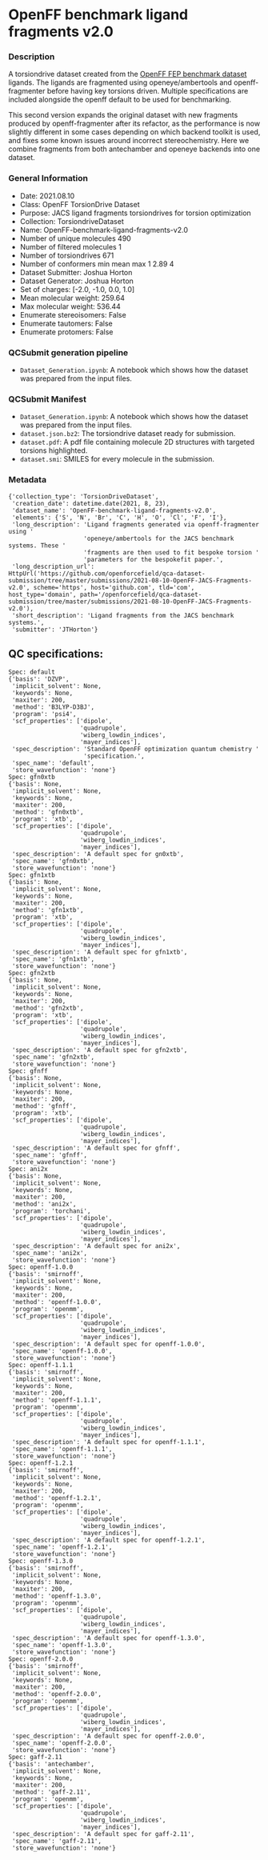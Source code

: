 # OpenFF benchmark ligand fragments v2.0

### Description

A torsiondrive dataset created from the [OpenFF FEP benchmark dataset](https://github.com/openmm/openmmforcefields/tree/master/openmmforcefields/data/perses_jacs_systems) ligands.
The ligands are fragmented using openeye/ambertools and openff-fragmenter before having key torsions driven. 
Multiple specifications are included alongside the openff default to be used for benchmarking.

This second version expands the original dataset with new fragments produced by openff-fragmenter after its refactor,
as the performance is now slightly different in some cases depending on which backend toolkit is used,
and fixes some known issues around incorrect stereochemistry.
Here we combine fragments from both antechamber and openeye backends into one dataset.

### General Information

- Date: 2021.08.10
- Class: OpenFF TorsionDrive Dataset
- Purpose: JACS ligand fragments torsiondrives for torsion optimization 
- Collection: TorsiondriveDataset
- Name: OpenFF-benchmark-ligand-fragments-v2.0
- Number of unique molecules        490
- Number of filtered molecules      1
- Number of torsiondrives              671
- Number of conformers min mean max 1   2.89  4
- Dataset Submitter: Joshua Horton
- Dataset Generator: Joshua Horton
- Set of charges: [-2.0, -1.0, 0.0, 1.0]
- Mean molecular weight: 259.64
- Max molecular weight: 536.44
- Enumerate stereoisomers: False
- Enumerate tautomers: False
- Enumerate protomers: False

### QCSubmit generation pipeline

- `Dataset_Generation.ipynb`: A notebook which shows how the dataset was prepared from the input files.

### QCSubmit Manifest

- `Dataset_Generation.ipynb`: A notebook which shows how the dataset was prepared from the input files.
- `dataset.json.bz2`: The torsiondrive dataset ready for submission.
- `dataset.pdf`: A pdf file containing molecule 2D structures with targeted torsions highlighted.
- `dataset.smi`: SMILES for every molecule in the submission.
 
### Metadata

```
{'collection_type': 'TorsionDriveDataset',
 'creation_date': datetime.date(2021, 8, 23),
 'dataset_name': 'OpenFF-benchmark-ligand-fragments-v2.0',
 'elements': {'S', 'N', 'Br', 'C', 'H', 'O', 'Cl', 'F', 'I'},
 'long_description': 'Ligand fragments generated via openff-fragmenter using '
                     'openeye/ambertools for the JACS benchmark systems. These '
                     'fragments are then used to fit bespoke torsion '
                     'parameters for the bespokefit paper.',
 'long_description_url': HttpUrl('https://github.com/openforcefield/qca-dataset-submission/tree/master/submissions/2021-08-10-OpenFF-JACS-Fragments-v2.0', scheme='https', host='github.com', tld='com', host_type='domain', path='/openforcefield/qca-dataset-submission/tree/master/submissions/2021-08-10-OpenFF-JACS-Fragments-v2.0'),
 'short_description': 'Ligand fragments from the JACS benchmark systems.',
 'submitter': 'JTHorton'}
```

## QC specifications:

```
Spec: default
{'basis': 'DZVP',
 'implicit_solvent': None,
 'keywords': None,
 'maxiter': 200,
 'method': 'B3LYP-D3BJ',
 'program': 'psi4',
 'scf_properties': ['dipole',
                    'quadrupole',
                    'wiberg_lowdin_indices',
                    'mayer_indices'],
 'spec_description': 'Standard OpenFF optimization quantum chemistry '
                     'specification.',
 'spec_name': 'default',
 'store_wavefunction': 'none'}
Spec: gfn0xtb
{'basis': None,
 'implicit_solvent': None,
 'keywords': None,
 'maxiter': 200,
 'method': 'gfn0xtb',
 'program': 'xtb',
 'scf_properties': ['dipole',
                    'quadrupole',
                    'wiberg_lowdin_indices',
                    'mayer_indices'],
 'spec_description': 'A default spec for gn0xtb',
 'spec_name': 'gfn0xtb',
 'store_wavefunction': 'none'}
Spec: gfn1xtb
{'basis': None,
 'implicit_solvent': None,
 'keywords': None,
 'maxiter': 200,
 'method': 'gfn1xtb',
 'program': 'xtb',
 'scf_properties': ['dipole',
                    'quadrupole',
                    'wiberg_lowdin_indices',
                    'mayer_indices'],
 'spec_description': 'A default spec for gfn1xtb',
 'spec_name': 'gfn1xtb',
 'store_wavefunction': 'none'}
Spec: gfn2xtb
{'basis': None,
 'implicit_solvent': None,
 'keywords': None,
 'maxiter': 200,
 'method': 'gfn2xtb',
 'program': 'xtb',
 'scf_properties': ['dipole',
                    'quadrupole',
                    'wiberg_lowdin_indices',
                    'mayer_indices'],
 'spec_description': 'A default spec for gfn2xtb',
 'spec_name': 'gfn2xtb',
 'store_wavefunction': 'none'}
Spec: gfnff
{'basis': None,
 'implicit_solvent': None,
 'keywords': None,
 'maxiter': 200,
 'method': 'gfnff',
 'program': 'xtb',
 'scf_properties': ['dipole',
                    'quadrupole',
                    'wiberg_lowdin_indices',
                    'mayer_indices'],
 'spec_description': 'A default spec for gfnff',
 'spec_name': 'gfnff',
 'store_wavefunction': 'none'}
Spec: ani2x
{'basis': None,
 'implicit_solvent': None,
 'keywords': None,
 'maxiter': 200,
 'method': 'ani2x',
 'program': 'torchani',
 'scf_properties': ['dipole',
                    'quadrupole',
                    'wiberg_lowdin_indices',
                    'mayer_indices'],
 'spec_description': 'A default spec for ani2x',
 'spec_name': 'ani2x',
 'store_wavefunction': 'none'}
Spec: openff-1.0.0
{'basis': 'smirnoff',
 'implicit_solvent': None,
 'keywords': None,
 'maxiter': 200,
 'method': 'openff-1.0.0',
 'program': 'openmm',
 'scf_properties': ['dipole',
                    'quadrupole',
                    'wiberg_lowdin_indices',
                    'mayer_indices'],
 'spec_description': 'A default spec for openff-1.0.0',
 'spec_name': 'openff-1.0.0',
 'store_wavefunction': 'none'}
Spec: openff-1.1.1
{'basis': 'smirnoff',
 'implicit_solvent': None,
 'keywords': None,
 'maxiter': 200,
 'method': 'openff-1.1.1',
 'program': 'openmm',
 'scf_properties': ['dipole',
                    'quadrupole',
                    'wiberg_lowdin_indices',
                    'mayer_indices'],
 'spec_description': 'A default spec for openff-1.1.1',
 'spec_name': 'openff-1.1.1',
 'store_wavefunction': 'none'}
Spec: openff-1.2.1
{'basis': 'smirnoff',
 'implicit_solvent': None,
 'keywords': None,
 'maxiter': 200,
 'method': 'openff-1.2.1',
 'program': 'openmm',
 'scf_properties': ['dipole',
                    'quadrupole',
                    'wiberg_lowdin_indices',
                    'mayer_indices'],
 'spec_description': 'A default spec for openff-1.2.1',
 'spec_name': 'openff-1.2.1',
 'store_wavefunction': 'none'}
Spec: openff-1.3.0
{'basis': 'smirnoff',
 'implicit_solvent': None,
 'keywords': None,
 'maxiter': 200,
 'method': 'openff-1.3.0',
 'program': 'openmm',
 'scf_properties': ['dipole',
                    'quadrupole',
                    'wiberg_lowdin_indices',
                    'mayer_indices'],
 'spec_description': 'A default spec for openff-1.3.0',
 'spec_name': 'openff-1.3.0',
 'store_wavefunction': 'none'}
Spec: openff-2.0.0
{'basis': 'smirnoff',
 'implicit_solvent': None,
 'keywords': None,
 'maxiter': 200,
 'method': 'openff-2.0.0',
 'program': 'openmm',
 'scf_properties': ['dipole',
                    'quadrupole',
                    'wiberg_lowdin_indices',
                    'mayer_indices'],
 'spec_description': 'A default spec for openff-2.0.0',
 'spec_name': 'openff-2.0.0',
 'store_wavefunction': 'none'}
Spec: gaff-2.11
{'basis': 'antechamber',
 'implicit_solvent': None,
 'keywords': None,
 'maxiter': 200,
 'method': 'gaff-2.11',
 'program': 'openmm',
 'scf_properties': ['dipole',
                    'quadrupole',
                    'wiberg_lowdin_indices',
                    'mayer_indices'],
 'spec_description': 'A default spec for gaff-2.11',
 'spec_name': 'gaff-2.11',
 'store_wavefunction': 'none'}
```

